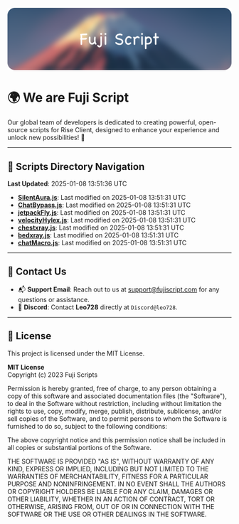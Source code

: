 ![Banner](.github/b.webp)

# 🌍 **We are Fuji Script**

Our global team of developers is dedicated to creating powerful, open-source scripts for Rise Client, designed to enhance your experience and unlock new possibilities! 🌟

---
<!-- SCRIPTS_NAVIGATION_START -->
## 📂 **Scripts Directory Navigation**

**Last Updated**: 2025-01-08 13:51:36 UTC

- **[SilentAura.js](scripts/SilentAura.js)**: Last modified on 2025-01-08 13:51:31 UTC
- **[ChatBypass.js](scripts/ChatBypass.js)**: Last modified on 2025-01-08 13:51:31 UTC
- **[jetpackFly.js](scripts/jetpackFly.js)**: Last modified on 2025-01-08 13:51:31 UTC
- **[velocityHylex.js](scripts/velocityHylex.js)**: Last modified on 2025-01-08 13:51:31 UTC
- **[chestxray.js](scripts/chestxray.js)**: Last modified on 2025-01-08 13:51:31 UTC
- **[bedxray.js](scripts/bedxray.js)**: Last modified on 2025-01-08 13:51:31 UTC
- **[chatMacro.js](scripts/chatMacro.js)**: Last modified on 2025-01-08 13:51:31 UTC

<!-- SCRIPTS_NAVIGATION_END -->

---

## 💬 **Contact Us**  
- 📬 **Support Email**: Reach out to us at [support@fujiscript.com](mailto:support@fujiscript.com) for any questions or assistance.  
- 💬 **Discord**: Contact **Leo728** directly at `Discord@leo728`.

---

## 📜 **License**

This project is licensed under the MIT License.  

**MIT License**  
Copyright (c) 2023 Fuji Scripts  

Permission is hereby granted, free of charge, to any person obtaining a copy of this software and associated documentation files (the "Software"), to deal in the Software without restriction, including without limitation the rights to use, copy, modify, merge, publish, distribute, sublicense, and/or sell copies of the Software, and to permit persons to whom the Software is furnished to do so, subject to the following conditions:  

The above copyright notice and this permission notice shall be included in all copies or substantial portions of the Software.  

THE SOFTWARE IS PROVIDED "AS IS", WITHOUT WARRANTY OF ANY KIND, EXPRESS OR IMPLIED, INCLUDING BUT NOT LIMITED TO THE WARRANTIES OF MERCHANTABILITY, FITNESS FOR A PARTICULAR PURPOSE AND NONINFRINGEMENT. IN NO EVENT SHALL THE AUTHORS OR COPYRIGHT HOLDERS BE LIABLE FOR ANY CLAIM, DAMAGES OR OTHER LIABILITY, WHETHER IN AN ACTION OF CONTRACT, TORT OR OTHERWISE, ARISING FROM, OUT OF OR IN CONNECTION WITH THE SOFTWARE OR THE USE OR OTHER DEALINGS IN THE SOFTWARE.  
